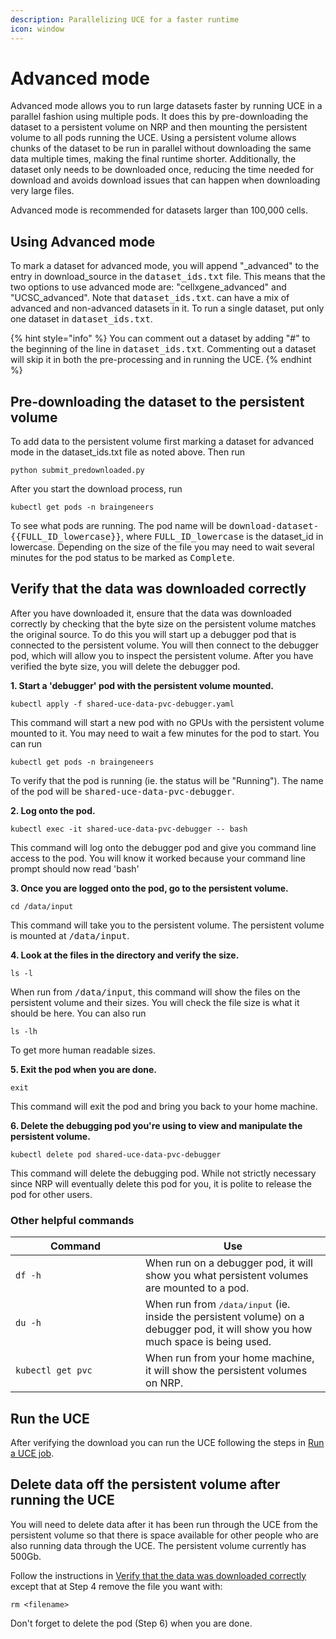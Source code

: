 ```yaml
---
description: Parallelizing UCE for a faster runtime
icon: window
---
```


# Advanced mode

Advanced mode allows you to run large datasets faster by running UCE in a parallel fashion using multiple pods. It does this by pre-downloading the dataset to a persistent volume on NRP and then mounting the persistent volume to all pods running the UCE. Using a persistent volume allows chunks of the dataset to be run in parallel without downloading the same data multiple times, making the final runtime shorter. Additionally, the dataset only needs to be downloaded once, reducing the time needed for download and avoids download issues that can happen when downloading very large files.&#x20;

Advanced mode is recommended for datasets larger than 100,000 cells.

## Using Advanced mode

To mark a dataset for advanced mode, you will append  "\_advanced" to the entry in download\_source in the <kbd>dataset\_ids.txt</kbd> file. This means that the two options to use advanced mode are: "cellxgene\_advanced" and "UCSC\_advanced". Note that <kbd>dataset\_ids.txt</kbd>. can have a mix of advanced and non-advanced datasets in it. To run a single dataset, put only one dataset in <kbd>dataset\_ids.txt</kbd>.&#x20;

{% hint style="info" %}
You can comment out a dataset by adding "#" to the beginning of the line in <kbd>dataset\_ids.txt</kbd>. Commenting out a dataset will skip it in both the pre-processing and in running the UCE.
{% endhint %}

## Pre-downloading the dataset to the persistent volume

To add data to the persistent volume first marking a dataset for advanced mode in the dataset\_ids.txt file as noted above. Then run&#x20;

```
python submit_predownloaded.py
```

After you start the download process, run&#x20;

```
kubectl get pods -n braingeneers
```

To see what pods are running. The pod name will be <kbd>download-dataset-\{{FULL\_ID\_lowercase\}}</kbd>, where <kbd>FULL\_ID\_lowercase</kbd> is the dataset\_id in lowercase. Depending on the size of the file you may need to wait several minutes for the pod status to be marked as <kbd>Complete</kbd>.

## Verify that the data was downloaded correctly

After you have downloaded it, ensure that the data was downloaded correctly by checking that the byte size on the persistent volume matches the original source. To do this you will start up a debugger pod that is connected to the persistent volume. You will then connect to the debugger pod, which will allow you to inspect the persistent volume. After you have verified the byte size, you will delete the debugger pod.

**1. Start a 'debugger' pod with the persistent volume mounted.**

```
kubectl apply -f shared-uce-data-pvc-debugger.yaml
```

This command will start a new pod with no GPUs with the persistent volume mounted to it. You may need to wait a few minutes for the pod to start. You can run&#x20;

```
kubectl get pods -n braingeneers
```

To verify that the pod is running (ie. the status will be "Running"). The name of the pod will be <kbd>shared-uce-data-pvc-debugger</kbd>.

**2. Log onto the pod.**

```
kubectl exec -it shared-uce-data-pvc-debugger -- bash
```

This command will log onto the debugger pod and give you command line access to the pod. You will know it worked because your command line prompt should now read 'bash'

**3. Once you are logged onto the pod, go to the persistent volume.**

```
cd /data/input
```

This command will take you to the persistent volume. The persistent volume is mounted at <kbd>/data/input</kbd>.

**4. Look at the files in the directory and verify the size.**

```
ls -l
```

When run from <kbd>/data/input</kbd>, this command will show the files on the persistent volume and their sizes. You will check the file size is what it should be here.  You can also run

```
ls -lh
```

To get more human readable sizes.

**5. Exit the pod when you are done.**

```
exit
```

This command will exit the pod and bring you back to your home machine.

**6. Delete the debugging pod you're using to view and manipulate the persistent volume.**

```
kubectl delete pod shared-uce-data-pvc-debugger
```

This command will delete the debugging pod. While not strictly necessary since NRP will eventually delete this pod for you, it is polite to release the pod for other users.

### Other helpful commands

<table><thead><tr><th width="192.07421875">Command</th><th>Use</th></tr></thead><tbody><tr><td><pre><code>df -h
</code></pre></td><td>When run on a debugger pod, it will show you what persistent volumes are mounted to a pod.</td></tr><tr><td><pre><code>du -h
</code></pre></td><td>When run from <kbd>/data/input</kbd> (ie. inside the persistent volume) on a debugger pod, it will show you how much space is being used.</td></tr><tr><td><pre><code>kubectl get pvc
</code></pre></td><td>When run from your home machine, it will show the persistent volumes on NRP.</td></tr></tbody></table>

## Run the UCE

After verifying the download you can run the UCE following the steps in [Run a UCE job](advanced-mode.md#run-the-uce).

## Delete data off the persistent volume after running the UCE

You will need to delete data after it has been run through the UCE from the persistent volume so that there is space available for other people who are also running data through the UCE. The persistent volume currently has 500Gb.&#x20;

Follow the instructions in [Verify that the data was downloaded correctly](advanced-mode.md#verify-that-the-data-was-downloaded-correctly) except that at Step 4 remove the file you want with:

```
rm <filename>
```

Don't forget to delete the pod (Step 6) when you are done.
